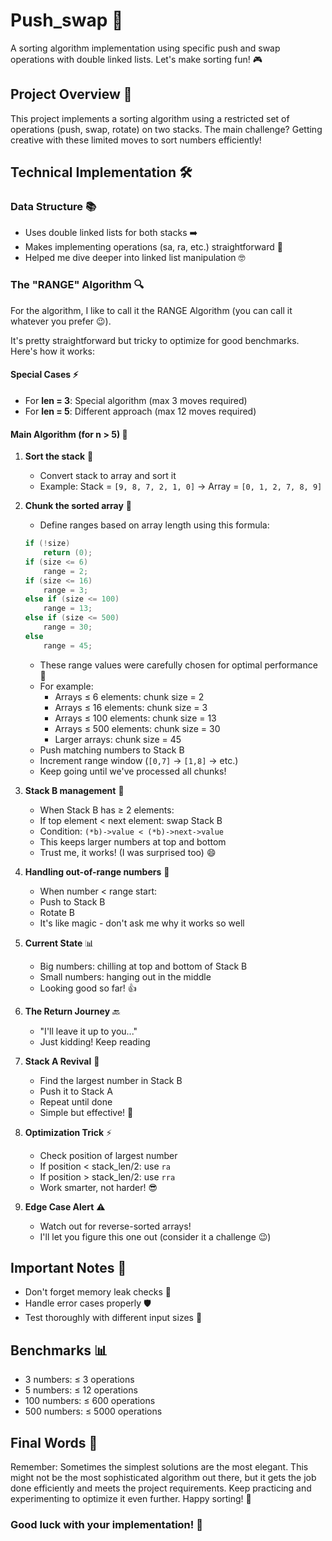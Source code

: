 # Push_swap 🔄

A sorting algorithm implementation using specific push and swap operations with double linked lists. Let's make sorting fun! 🎮

## Project Overview 🎯

This project implements a sorting algorithm using a restricted set of operations (push, swap, rotate) on two stacks. The main challenge? Getting creative with these limited moves to sort numbers efficiently! 

## Technical Implementation 🛠️

### Data Structure 📚
- Uses double linked lists for both stacks ➡️
- Makes implementing operations (sa, ra, etc.) straightforward 🔧
- Helped me dive deeper into linked list manipulation 🤓

### The "RANGE" Algorithm 🔍

For the algorithm, I like to call it the RANGE Algorithm (you can call it whatever you prefer 😉).

It's pretty straightforward but tricky to optimize for good benchmarks. Here's how it works:

#### Special Cases ⚡
- For **len = 3**: Special algorithm (max 3 moves required)
- For **len = 5**: Different approach (max 12 moves required)

#### Main Algorithm (for n > 5) 🎯

1. **Sort the stack** 🧮
   - Convert stack to array and sort it
   - Example: Stack = `[9, 8, 7, 2, 1, 0]` → Array = `[0, 1, 2, 7, 8, 9]`

2. **Chunk the sorted array** 📏
    - Define ranges based on array length using this formula:
   ```c
   if (!size)
       return (0);
   if (size <= 6)
       range = 2;
   if (size <= 16)
       range = 3;
   else if (size <= 100)
       range = 13;
   else if (size <= 500)
       range = 30;
   else
       range = 45;
   ```
   - These range values were carefully chosen for optimal performance 🎯
   - For example:
     * Arrays ≤ 6 elements: chunk size = 2
     * Arrays ≤ 16 elements: chunk size = 3
     * Arrays ≤ 100 elements: chunk size = 13
     * Arrays ≤ 500 elements: chunk size = 30
     * Larger arrays: chunk size = 45
   - Push matching numbers to Stack B
   - Increment range window (`[0,7]` → `[1,8]` → etc.)
   - Keep going until we've processed all chunks!

3. **Stack B management** 🧳
   - When Stack B has ≥ 2 elements:
   - If top element < next element: swap Stack B
   - Condition: `(*b)->value < (*b)->next->value`
   - This keeps larger numbers at top and bottom
   - Trust me, it works! (I was surprised too) 😄

4. **Handling out-of-range numbers** 🔄
   - When number < range start:
   - Push to Stack B
   - Rotate B
   - It's like magic - don't ask me why it works so well 

5. **Current State** 📊
   - Big numbers: chilling at top and bottom of Stack B
   - Small numbers: hanging out in the middle
   - Looking good so far! 👍

6. **The Return Journey** 🔙
   - "I'll leave it up to you..."
   - Just kidding! Keep reading 

7. **Stack A Revival** 💫
   - Find the largest number in Stack B
   - Push it to Stack A
   - Repeat until done
   - Simple but effective! 🎯

8. **Optimization Trick** ⚡
   - Check position of largest number
   - If position < stack_len/2: use `ra`
   - If position > stack_len/2: use `rra`
   - Work smarter, not harder! 😎

9. **Edge Case Alert** ⚠️
   - Watch out for reverse-sorted arrays!
   - I'll let you figure this one out (consider it a challenge 😉)

## Important Notes 📝

- Don't forget memory leak checks 🧹
- Handle error cases properly 🛡️
- Test thoroughly with different input sizes 🧪

## Benchmarks 📊
- 3 numbers: ≤ 3 operations
- 5 numbers: ≤ 12 operations
- 100 numbers: ≤ 600 operations
- 500 numbers: ≤ 5000 operations

## Final Words 🎉
Remember: Sometimes the simplest solutions are the most elegant. This might not be the most sophisticated algorithm out there, but it gets the job done efficiently and meets the project requirements. Keep practicing and experimenting to optimize it even further. Happy sorting! 🚀

### Good luck with your implementation! 🙌
